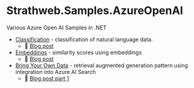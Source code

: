 # Strathweb.Samples.AzureOpenAI

Various Azure Open AI Samples in .NET

 - [Classification](src/Strathweb.Samples.AzureOpenAI.GptClassification/) - classification of natural language data.
    * 📄 [Blog post](https://www.strathweb.com/2023/04/building-gpt-powered-applications-with-azure-openai-service/)
 - [Embeddings](src/Strathweb.Samples.AzureOpenAI.Embeddings/) - similarity scores using embeddings
    * 📄 [Blog post](https://www.strathweb.com/2023/09/using-embeddings-model-with-azure-openai/)
 - [Bring Your Own Data](src/Strathweb.Samples.AzureOpenAI.BringYourOwnData/) - retrieval augmented generation pattern using integration into Azure AI Search
    * 📄 [Blog post part 1](https://www.strathweb.com/2023/11/using-your-own-data-with-gpt-models-in-azure-openai-part-1/)